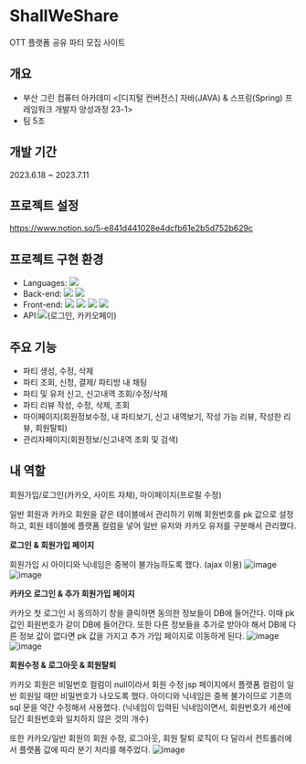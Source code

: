 # ShallWeShare
 OTT 플랫폼 공유 파티 모집 사이트 
## 개요
+ 부산 그린 컴퓨터 아카데미 <[디지털 컨버전스] 자바(JAVA) & 스프링(Spring) 프레임워크 개발자 양성과정 23-1>
+ 팀 5조
## 개발 기간
2023.6.18 ~ 2023.7.11

## 프로젝트 설정
https://www.notion.so/5-e841d441028e4dcfb61e2b5d752b629c



## 프로젝트 구현 환경
+ Languages: <img src="https://img.shields.io/badge/Java-007396?style=flat-square&logo=Java&logoColor=white"/>
+ Back-end: <img src="https://img.shields.io/badge/Spring-6DB33F?style=flat-square&logo=Spring&logoColor=white"/>  <img src="https://img.shields.io/badge/apachetomcat-F8DC75?style=flat-square&logo=apachetomcat&logoColor=white"/>
+ Front-end: <img src="https://img.shields.io/badge/javascript-F7DF1E?style=flat-square&logo=javascript&logoColor=white"/> <img src="https://img.shields.io/badge/JSP-007396?style=flat-square&logo=JSP&logoColor=white"/> <img src="https://img.shields.io/badge/html5-E34F26?style=flat-square&logo=html5&logoColor=white"/> <img src="https://img.shields.io/badge/html5-1572B6?style=flat-square&logo=html5&logoColor=white"/>
+ API:<img src="https://img.shields.io/badge/kakao-FFCD00?style=flat-square&logo=kakao&logoColor=white"/>(로그인, 카카오페이)

## 주요 기능
- 파티 생성, 수정, 삭제
- 파티 조회, 신청, 결제/ 파티방 내 채팅
- 파티 및 유저 신고, 신고내역 조회/수정/삭제
- 파티 리뷰 작성, 수정, 삭제, 조회
- 마이페이지(회원정보수정, 내 파티보기, 신고 내역보기, 작성 가능 리뷰, 작성한 리뷰, 회원탈퇴)
- 관리자페이지(회원정보/신고내역 조회 및 검색)


## 내 역할
회원가입/로그인(카카오, 사이트 자체), 마이페이지(프로필 수정)


일반 회원과 카카오 회원을 같은 테이블에서 관리하기 위해 회원번호를 pk 값으로 설정하고,
회원 테이블에 플랫폼 컬럼을 넣어 일반 유저와 카카오 유저를 구분해서 관리했다.


**로그인 & 회원가입 페이지**

회원가입 시 아이디와 닉네임은 중복이 불가능하도록 했다. (ajax 이용)
![image](https://github.com/uniiiiiiiiiii/shallweshare/assets/136671618/3a8c9952-0661-4aa7-ab0e-6c6db5421638)
![image](https://github.com/uniiiiiiiiiii/shallweshare/assets/136671618/a753f1ac-239b-4497-9a82-72a7983311ff)



**카카오 로그인 & 추가 회원가입 페이지**

카카오 첫 로그인 시 동의하기 창을 클릭하면 동의한 정보들이 DB에 들어간다. 이때 pk 값인 회원번호가 같이 DB에 들어간다. 또한 다른 정보들을 추가로 받아야 해서 DB에 다른 정보 값이 없다면 pk 값을 가지고 추가 가입 페이지로 이동하게 된다.
![image](https://github.com/uniiiiiiiiiii/shallweshare/assets/136671618/d5868372-8bd5-4d9a-986c-cd02c7effdee)
![image](https://github.com/uniiiiiiiiiii/shallweshare/assets/136671618/01978491-4317-4fb2-8ae4-9b29554a883e)


**회원수정 & 로그아웃 & 회원탈퇴**

카카오 회원은 비밀번호 컬럼이 null이라서 회원 수정 jsp 페이지에서 플랫폼 컬럼이 일반 회원일 때만 비밀번호가 나오도록 했다. 아이디와 닉네임은 중복 불가이므로 기존의 sql 문을 약간 수정해서 사용했다. (닉네임이 입력된 닉네임이면서, 회원번호가 세션에 담긴 회원번호와 일치하지 않은 것의 개수)

또한 카카오/일반 회원의 회원 수정, 로그아웃, 회원 탈퇴 로직이 다 달라서 컨트롤러에서 플랫폼 값에 따라 분기 처리를 해주었다.
![image](https://github.com/uniiiiiiiiiii/shallweshare/assets/136671618/d632701f-4f2a-4671-a7a8-ae585de68992)

